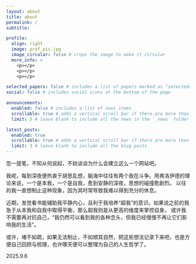 ```yaml
---
layout: about
title: about
permalink: /
subtitle: 

profile:
  align: right
  image: prof_pic.jpg
  image_circular: false # crops the image to make it circular
  more_info: >
    <p></p>
    <p></p>
    <p></p>

selected_papers: false # includes a list of papers marked as "selected={true}"
social: false # includes social icons at the bottom of the page

announcements:
  enabled: false # includes a list of news items
  scrollable: true # adds a vertical scroll bar if there are more than 3 news items
  limit: 5 # leave blank to include all the news in the `_news` folder

latest_posts:
  enabled: true
  scrollable: true # adds a vertical scroll bar if there are more than 3 new posts items
  limit: 3 # leave blank to include all the blog posts
---
```


忽一提笔，不知从何说起，不妨谈谈为什么会建立这么一个网站吧。

我呢，每到深夜便热衷于胡思乱想，脑海中往往有两个我在斗争。用弗洛伊德的理论来说，一个是本我，一个是自我，愈到安静的深夜，思想的碰撞愈剧烈。
以往的我一直想制止这种现象，因为其时常导致我难以得到充分的休息。

近期，发觉看书能辅助我平静内心，且利于我培养“超我”的意识。如果说之前的我急于从本我和自我中取得平衡，那么超我则是从更高的维度来掌控自身。
或许我不需要再对抗自己，“我仍然可以看到我的各种念头，但我已经慢慢不再让它们影响我的生活”。

或许，堵不如疏，如果无法制止，不如顺其自然，把这些想法记录下来吧，也是方便自己回顾与梳理，也许哪天便可以整理为自己的人生哲学了。

2025.9.6


<script type="text/javascript" id="mapmyvisitors" src="//mapmyvisitors.com/map.js?d=80XHRR2GjN7QfdgD91sHVT6XrNeDgCDPv31jTTdDTyw&cl=ffffff&w=a"></script>
